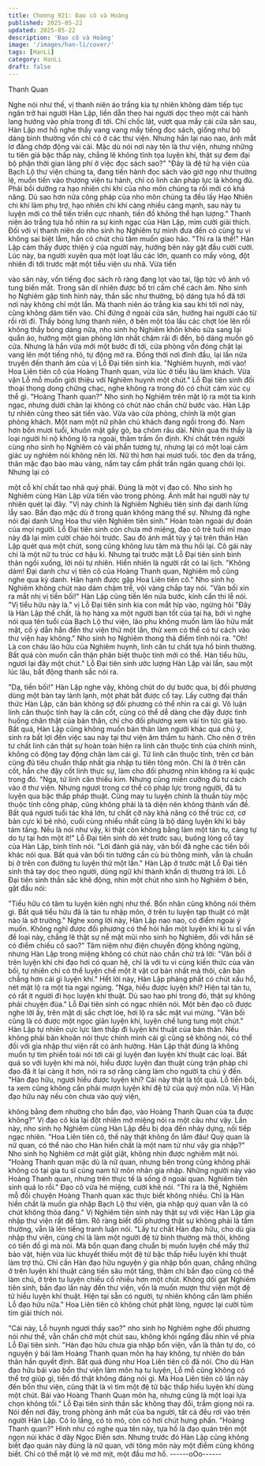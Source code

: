 ```yaml
---
title: Chương 921: Đạo cô và Hoàng
published: 2025-05-22
updated: 2025-05-22
description: 'Đạo cô và Hoàng'
image: '/images/han-li/cover/'
tags: [HanLi]
category: HanLi
draft: false
---
```


Thanh Quan

Nghe nói như thế, vị thanh niên áo trắng kia tự nhiên không dám
tiếp tục ngăn trở hai người Hàn Lập, liền dẫn theo hai người dọc
theo một cái hành lang hướng vào phía trong đi tới.
Chỉ chốc lát, vượt qua mấy cái cửa sân sau, Hàn Lập mơ hồ nghe
thấy vang vang mấy tiếng đọc sách, giống như bộ dáng bình
thường vốn chỉ có ở các thư viện. Nhưng hắn lại nao nao, ánh
mắt lơ đãng chớp động vài cái. Mặc dù nói nơi này tên là thư
viện, nhưng những tu tiên giả bậc thấp này, chẳng lẽ không tĩnh
tọa luyện khí, thật sự đem đại bộ phận thời gian lãng phí ở việc
đọc sách sao?"
"Đây là đệ tử hạ viện của Bạch Lộ thư viện chúng ta, đang tiến
hành đọc sách vào giờ ngọ như thường lệ, muốn tiến vào thượng
viện tu hành, chỉ có linh căn pháp lực là không đủ. Phải bồi
dưỡng ra hạo nhiên chi khí của nho môn chúng ta rồi mới có khả
năng. Dù sao hơn nửa công pháp của nho môn chúng ta đều lấy
Hạo Nhiên chi khí làm phụ trợ, hạo nhiên chi khí càng nhiều càng
mạnh, sau này tu luyện mới có thể tiến triển cực nhanh, tiền đồ
không thể hạn lượng."
Thanh niên áo trắng tựa hồ nhìn ra sự kinh ngạc của Hàn Lập,
mỉm cười giải thích. Đối với vị thanh niên do nho sinh họ Nghiêm
tự mình đưa đến có cùng tu vi không sai biệt lắm, hắn có chút chủ
tâm muốn giao hảo.
"Thì ra là thế!" Hàn Lập cảm thấy được thiện ý của người này,
hướng bên này gật đầu cười cười.
Lúc này, ba người xuyên qua một loạt lầu các lớn, quanh co mấy
vòng, đột nhiên đi tới trước mặt một tiểu viện ưu nhã. Vừa tiến

vào sân này, vốn tiếng đọc sách rõ ràng đang lọt vào tai, lập tức
vô ảnh vô tung biến mất. Trong sân dĩ nhiên được bố trí cấm chế
cách âm.
Nho sinh họ Nghiêm gặp tình hình này, thần sắc như thường, bộ
dáng tựa hồ đã tới nơi này không chỉ một lần. Mà thanh niên áo
trắng kia sau khi tới nơi này, cũng không dám tiến vào. Chỉ đứng
ở ngoài cửa sân, hướng hai người cáo từ rồi rời đi.
Thấy bóng lưng thanh niên, ở bên một tòa lầu các chợt lóe lên rồi
không thấy bóng dáng nữa, nho sinh họ Nghiêm khôn khéo sửa
sang lại quần áo, hướng một gian phòng lớn nhất chậm rãi đi đến,
bộ dáng muốn gõ cửa.
Nhưng là hắn vừa mới một bước đi tới, cửa phòng vốn đóng chặt
lại vang lên một tiếng nhỏ, tự động mở ra. Đồng thời nơi đỉnh đầu,
lại lần nữa truyền đến thanh âm của vị Lỗ Đại tiên sinh kia.
"Nghiêm huynh, mời vào! Hoa Liên tiên cô của Hoàng Thanh
quan, vừa lúc ở tiểu lâu làm khách. Vừa vặn Lỗ mỗ muốn giới
thiệu với Nghiêm huynh một chút."
Lỗ Đại tiên sinh đối thoại thong dong chững chạc, nghe không ra
trong đó có chút cảm xúc cụ thể gì.
"Hoàng Thanh quan?" Nho sinh họ Nghiêm trên mặt lộ ra một tia
kinh ngạc, nhưng dưới chân lại không có chút nào chần chừ bước
vào. Hàn Lập tự nhiên cũng theo sát tiến vào.
Vừa vào cửa phòng, chính là một gian phòng khách. Một nam một
nữ phân chủ khách đang ngồi trong đó.
Nam hơn bốn mươi tuổi, khuôn mặt gầy gò, ba chòm râu dài.
Nhìn qua thì thấy là loại người hỉ nộ không lộ ra ngoài, thâm trầm
ổn định. Khí chất trên người cùng nho sinh họ Nghiêm có vài phần
tương tự, nhưng lại có một loại cảm giác uy nghiêm nói không nên
lời.
Nữ thì hơn hai mươi tuổi. tóc đen da trắng, thân mặc đạo bào màu
vàng, nắm tay cầm phất trần ngân quang chói lọi. Nhưng lại có

một cỗ khí chất tao nhã quý phái. Đúng là một vị đạo cô.
Nho sinh họ Nghiêm cùng Hàn Lập vừa tiến vào trong phòng. Ánh
mắt hai người này tự nhiên quét lại đây.
"Vị này chính là Nghiêm Nghiêu tiên sinh đại danh lừng lẫy sao.
Bần đạo mặc dù ở trong quán không màng thế sự. Nhưng đã
nghe nói đại danh Ung Hoa thư viện Nghiêm tiên sinh."
Hoàn toàn ngoài dự đoán của mọi người. Lỗ Đại tiên sinh còn
chưa mở miệng, đạo cô trẻ tuổi mĩ mạo này đã lại mỉm cười chào
hỏi trước. Sau đó ánh mắt tùy ý tại trên thân Hàn Lập quét qua
một chút, song cũng không lưu tâm mà thu hồi lại.
Cô gái này chỉ là một nữ tu trúc cơ hậu kì. Nhưng tại trước mặt Lỗ
Đại tiên sinh bình thản ngồi xuống, lời nói tự nhiên. Hiển nhiên là
người rất có lai lịch.
"Không dám! Đại danh chư vị tiên cô của Hoàng Thanh quan,
Nghiêm mỗ cũng nghe qua kỳ danh. Hân hạnh được gặp Hoa
Liên tiên cô." Nho sinh họ Nghiêm không chút nào dám chậm trễ,
vội vàng chắp tay nói.
"Vãn bối xin ra mắt nhị vị tiền bối!" Hàn Lập cũng tiến lên nửa
bước, kính cẩn thi lễ nói.
"Vị tiểu hữu này là." vị Lỗ Đại tiên sinh kia con mắt híp vào, ngừng
hỏi
"Đây là Hàn Lập thế chất, là họ hàng xa một người bạn tốt của tại
hạ, bởi vì nghe nói qua tên tuổi của Bạch Lộ thư viện, lão phu
không muốn làm lão hữu mất mặt, cố ý dẫn hắn đến thư viện thử
một lần, thử xem có thể có tư cách vào thư viện hay không." Nho
sinh họ Nghiêm thong thả điềm tĩnh nói ra.
"Oh! Là con cháu lão hữu của Nghiêm huynh, linh căn tư chất tựa
hồ bình thường. Bất quá còn muốn cẩn thận phân biệt thuộc tính
mới có thể. Hàn tiểu hữu, ngươi lại đây một chút." Lỗ Đại tiên sinh
ước lượng Hàn Lập vài lần, sau một lúc lâu, bất động thanh sắc
nói ra.

"Dạ, tiền bối!" Hàn Lập nghe vậy, không chút do dự bước qua, bị
đối phương dùng một bàn tay lành lạnh, một phát bắt được cổ tay.
Lấy cường đại thần thức Hàn Lập, căn bản không sợ đối phương
có thể nhìn ra cái gì. Vô luận linh căn thuộc tính hay là căn cốt,
cũng có thể dễ dàng che đậy được tình huống chân thật của bản
thân, chỉ cho đối phương xem vài tin tức giả tạo.
Bất quá, Hàn Lập cũng không muốn bản thân làm người khác quá
chú ý, sinh ra bất lợi đến việc sau này tại thư viện âm thầm tu
hành. Cho nên ở trên tư chất linh căn thật sự hoàn toàn hiện ra
linh căn thuộc tính của chính mình, không có động tay động chân
làm cái gì.
Tứ linh căn thuộc tính, trên cơ bản cũng đủ tiêu chuẩn thấp nhất
gia nhập tu tiên tông môn.
Chỉ là ở trên căn cốt, hắn che đậy cốt linh thực sự, làm cho đối
phương nhìn không ra kì quặc trong đó.
"Nga, tứ linh căn thiếu kim. Nhưng cũng miễn cưỡng đủ tư cách
vào ở thư viện. Nhưng ngươi trong cơ thể có pháp lực trong
người, đã tu luyện qua bậc thấp pháp thuật. Cũng may tu luyện
chính là thuần túy mộc thuộc tính công pháp, cũng không phải là
tà diện nên không thành vấn đề. Bất quá ngươi tuổi tác khá lớn,
tư chất cỡ này khả năng có thể trúc cơ, cơ bản cực kì bé nhỏ,
cuối cùng nhiều nhất cũng là bộ dáng luyện khí kì bảy tám tầng.
Nếu là nói như vậy, kì thật còn không bằng làm một tán tu, càng
tự do tự tại hơn một ít!" Lỗ Đại tiên sinh dò xét trước sau, buông
lỏng cổ tay của Hàn Lập, bình tĩnh nói.
"Lời đánh giá này, vãn bối đã nghe các tiền bối khác nói qua. Bất
quá vãn bối tin tưởng cần cù bù thông minh, vẫn là chuẩn bị ở
trên con đường tu luyện thử một lần." Hàn Lập ở trước mặt Lỗ Đại
tiên sinh thả tay dọc theo người, dùng ngữ khí thành khẩn dị
thường trả lời.
Lỗ Đại tiên sinh thần sắc khẽ động, nhìn một chút nho sinh họ
Nghiêm ở bên, gật đầu nói:

"Tiểu hữu có tâm tu luyện kiên nghị như thế. Bổn nhân cũng
không nói thêm gì. Bất quá tiểu hữu đã là tán tu nhập môn, ở trên
tu luyện tạp thuật có mặt nào là sở trường."
Nghe xong lời này, Hàn Lập nao nao, có điểm ngoài ý muốn.
Không nghĩ được đối phương có thể hỏi hắn một luyện khí kì tu sĩ
vấn đề loại này, chẳng lẽ thật sự nể mặt mũi nho sinh họ Nghiêm,
đối với hắn sẽ có điểm chiếu cố sao?" Tâm niệm như điện chuyển
động không ngừng, nhưng Hàn Lập trong miệng không có chút
nào chần chừ trả lời:
"Vãn bối ở trên luyện khí chi đạo hơi có quan hệ, chỉ là với tu vi
cùng kiến thức của vãn bối, tự nhiên chỉ có thể luyện chế một ít
vật cơ bản nhất mà thôi, căn bản chẳng hơn cái gì luyện khí."
Hết lời này, Hàn Lập phảng phất có chút xấu hổ, nét mặt lộ ra một
tia ngại ngùng.
"Nga, hiểu được luyện khí? Hiện tại tán tu, có rất ít người đi học
luyện khí thuật. Dù sao hao phí trong đó, thật sự không phải
chuyện đùa." Lỗ Đại tiên sinh có ngạc nhiên nói.
Một bên đạo cô được nghe lời ấy, trên mặt dị sắc chợt lóe, hơi lộ
ra sắc mặt vui mừng.
"Vãn bối cũng là có được một ngọc giản luyện khí, luyện chế lung
tung một chút." Hàn Lập tự nhiên cực lực làm thấp đi luyện khí
thuật của bản thân. Nếu không phải băn khoăn nói thực chính
mình cái gì cũng sẽ không nói, có thể đối với gia nhập thư viện rất
có ảnh hưởng. Hàn Lập thật đúng là không muốn tự tìm phiền
toái nói tới cái gì luyện đan luyện khí thuật các loại.
Bất quá so với luyện khí mà nói, hiểu được luyện đan thuật cùng
trận pháp chi đạo đã ít lại càng ít hơn, nói ra sợ rằng càng làm
cho người ta chú ý đến.
"Hàn đạo hữu, ngươi hiểu được luyện khí? Cái này thật là tốt quá.
Lỗ tiền bối, ta xem cũng không cần phải mượn luyện khí đệ tử của
quý môn nữa. Vị Hàn đạo hữu này nếu còn chưa vào quý viện,

không bằng đem nhường cho bần đạo, vào Hoàng Thanh Quan
của ta được không?" Vị đạo cô kia lại đột nhiên mở miệng nói ra
một câu như vậy.
Lần này, nho sinh họ Nghiêm cùng Hàn Lập đều bị dọa đến nhảy
dựng, nối tiếp ngạc nhiên.
"Hoa Liên tiên cô, thế này thật không ổn lắm đâu! Quý quan là nữ
quan, có thể nào cho Hàn hiền chất là một nam tử như vậy gia
nhập?" Nho sinh họ Nghiêm cơ mặt giật giật, không nhịn được
nghiêm mặt nói.
"Hoàng Thanh quan mặc dù là nữ quan, nhưng bên trong cũng
không phải không có tại gia tu sĩ cùng nam tử môn nhân gia nhập.
Những người này vào Hoàng Thanh quan, nhưng trên thực tế là
sống ở ngoài quan. Nghiêm tiên sinh quá lo rồi." Đạo cô vừa hé
miệng, cười khẽ nói.
"Thì ra là thế, Nghiêm mỗ đối chuyện Hoàng Thanh quan xác
thực biết không nhiều. Chỉ là Hàn hiền chất là muốn gia nhập
Bạch Lộ thư viện, gia nhập quý quan vẫn là có chút không thỏa
đáng." Vị Nghiêm tiên sinh này thật sự với việc Hàn Lập gia nhập
thư viện rất để tâm. Rõ ràng biết đối phương thật sự không phải
là tầm thường, vẫn là lên tiếng tranh luận nói.
"Lấy tư chất Hàn đạo hữu, cho dù gia nhập thư viện, cũng chỉ là
làm một người đệ tử bình thường mà thôi, không có tiền đồ gì mà
nói. Mà bổn quan đang chuẩn bị muốn luyện chế mấy thứ bảo vật,
hiện vừa lúc khuyết thiếu một đệ tử bậc thấp hiểu luyện khí thuật
làm trợ thủ.
Chỉ cần Hàn đạo hữu nguyện ý gia nhập bổn quan, chẳng những
ở trên luyện khí thuật càng tiến sâu một tầng, thậm chí bần đạo
cũng có thể làm chủ, ở trên tu luyện chiếu cố nhiều hơn một chút.
Không dối gạt Nghiêm tiên sinh, bần đạo lần này đến thư viện,
vốn là muốn mượn thư viện một đệ tử hiểu luyện khí thuật. Hiện
tại sẵn có người, tự nhiên không cần làm phiền Lỗ đạo hữu nữa."
Hoa Liên tiên cô không chút phật lòng, ngược lại cười tủm tỉm giải
thích nói.

"Cái này, Lỗ huynh ngươi thấy sao?" nho sinh họ Nghiêm nghe
đối phương nói như thế, vẫn chần chờ một chút sau, không khỏi
ngẩng đầu nhìn về phía Lỗ Đại tiên sinh.
"Hàn đạo hữu chưa gia nhập bổn viện, vẫn là thân tự do, có
nguyện ý bái làm Hoàng Thanh quan môn hạ hay không, tự nhiên
do bản thân hắn quyết định. Bất quá đúng như Hoa Liên tiên cô
đã nói. Cho dù Hàn đạo hữu bái vào bổn thư viện làm môn hạ tu
luyện, Lỗ mỗ cũng không có thể trợ giúp gì, tiền đồ thật không
đáng nói gì. Mà Hoa Liên tiên cô lần này đến bổn thư viện, cũng
thật là vì tìm một đệ tử bậc thấp hiểu luyện khí dùng một chút. Bái
vào Hoàng Thanh Quan môn hạ, nhưng cũng là một loại lựa chọn
không tồi." Lỗ Đại tiên sinh thần sắc không thay đổi, trầm giọng
nói ra.
Nói đến nơi đây, trong phòng ánh mắt của ba người, tất cả đều
rơi vào trên người Hàn Lập.
Có lo lắng, có tò mò, còn có hơi chút hưng phấn.
"Hoàng Thanh quan?" Hình như có nghe qua tên này, tựa hồ là
đạo quán trên một ngọn núi khác ở dãy Ngọc Điền sơn. Nhưng
trước đó Hàn Lập cũng không biết đạo quán này đúng là nữ
quan, với tông môn này một điểm cũng không biết. Chỉ có thể mặt
lộ vẻ mờ mịt, một đầu mơ hồ.
------oOo------
